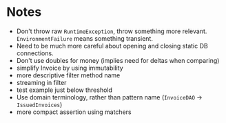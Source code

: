 # Notes
- Don't throw raw `RuntimeException`, throw something more relevant. `EnvironmentFailure` means something transient.
- Need to be much more careful about opening and closing static DB connections.
- Don't use doubles for money (implies need for deltas when comparing)
- simplify Invoice by using immutability
- more descriptive filter method name
- streaming in filter
- test example just below threshold
- Use domain terminology, rather than pattern name (`InvoiceDAO` -> `IssuedInvoices`) 
- more compact assertion using matchers